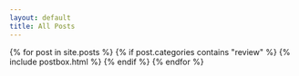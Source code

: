 ```yaml
---
layout: default
title: All Posts
---
```



<div class="masonrygrid row all listrecent">
    {% for post in site.posts %}
        {% if post.categories contains "review" %}
          {% include postbox.html %}
        {% endif %}
    {% endfor %}
</div>
